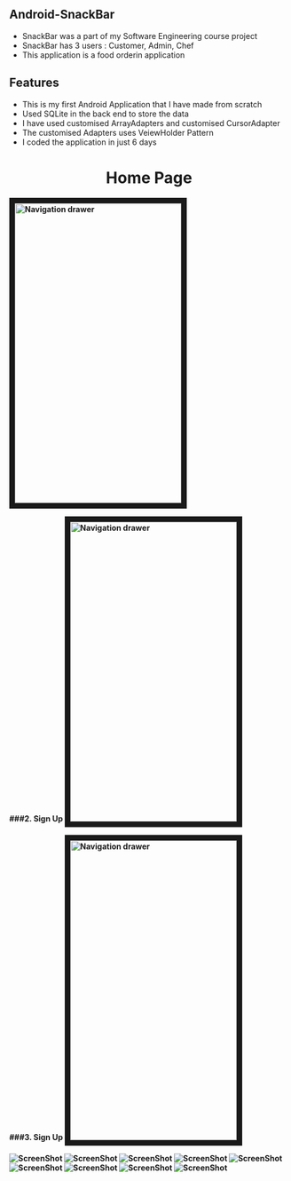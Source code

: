 ## Android-SnackBar
 * SnackBar was a part of my Software Engineering course project
 * SnackBar has 3 users : Customer, Admin, Chef
 * This application is a food orderin application 

## Features
 * This is my first Android Application that I have made from scratch 
 * Used SQLite in the back end to store the data
 * I have used customised ArrayAdapters and customised CursorAdapter   
 * The customised Adapters uses VeiewHolder Pattern
 * I coded the application in just 6 days

 
<p> <center> <h1> <b>  Home Page  <b> </center> </h1>
<img src="https://github.com/jayshah19949596/Android-SnackBar/blob/master/Screenshots/Home.jpeg"
alt="Navigation drawer" width="300" height="540" border="10" /></a>
</p>
###2. Sign Up
<img src="https://github.com/jayshah19949596/Android-SnackBar/blob/master/Screenshots/Sign_Up.jpeg"
alt="Navigation drawer" width="300" height="540" border="10" /></a>

###3. Sign Up
<img src="https://github.com/jayshah19949596/Android-SnackBar/blob/master/Screenshots/Log_In.jpeg"
alt="Navigation drawer" width="300" height="540" border="10" /></a>


![ScreenShot](https://github.com/jayshah19949596/Android-SnackBar/blob/master/Screenshots/Home.jpeg?raw=true)
![ScreenShot](https://github.com/jayshah19949596/Android-SnackBar/blob/master/Screenshots/Sign_Up.jpeg?raw=true)
![ScreenShot](https://github.com/jayshah19949596/Android-SnackBar/blob/master/Screenshots/Log_In.jpeg?raw=true)
![ScreenShot](https://github.com/jayshah19949596/Android-SnackBar/blob/master/Screenshots/Menu.jpeg?raw=true)
![ScreenShot](https://github.com/jayshah19949596/Android-SnackBar/blob/master/Screenshots/Cart.jpeg?raw=true)
![ScreenShot](https://github.com/jayshah19949596/Android-SnackBar/blob/master/Screenshots/Payment_Details.jpeg?raw=true)
![ScreenShot](https://github.com/jayshah19949596/Android-SnackBar/blob/master/Screenshots/Order_Number.jpeg?raw=true)
![ScreenShot](https://github.com/jayshah19949596/Android-SnackBar/blob/master/Screenshots/Order_Description.jpeg?raw=true)
![ScreenShot](https://github.com/jayshah19949596/Android-SnackBar/blob/master/Screenshots/Admin_Home.jpeg?raw=true)


